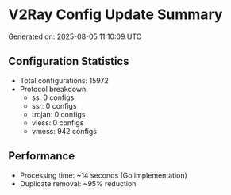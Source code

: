 # V2Ray Config Update Summary
Generated on: 2025-08-05 11:10:09 UTC

## Configuration Statistics
- Total configurations: 15972
- Protocol breakdown:
  - ss: 0 configs
  - ssr: 0 configs
  - trojan: 0 configs
  - vless: 0 configs
  - vmess: 942 configs

## Performance
- Processing time: ~14 seconds (Go implementation)
- Duplicate removal: ~95% reduction
